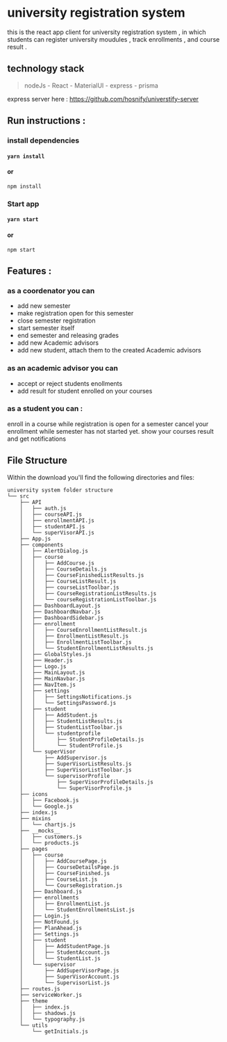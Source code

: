 # university registration system

 this is the react app client for university registration system , in which students can register university moudules , track enrollments , and course result .

## technology stack

> nodeJs - React - MaterialUI - express - prisma

express server here : https://github.com/hosnify/universtify-server

## Run instructions :

### install dependencies

#### `yarn install`

#### or

`npm install`

### Start app

#### `yarn start`

#### or

`npm start`

## Features :

### as a coordenator you can

- add new semester
- make registration open for this semester
- close semester registration
- start semester itself
- end semester and releasing grades
- add new Academic advisors
- add new student, attach them to the created Academic advisors

### as an academic advisor you can

- accept or reject students enollments
- add result for student enrolled on your courses

### as a student you can :

enroll in a course while registration is open for a semester
cancel your enrollment while semester has not started yet.
show your courses result and get notifications

## File Structure

Within the download you'll find the following directories and files:

```
university system folder structure
└── src
    ├── API
    │   ├── auth.js
    │   ├── courseAPI.js
    │   ├── enrollmentAPI.js
    │   ├── studentAPI.js
    │   └── superVisorAPI.js
    ├── App.js
    ├── components
    │   ├── AlertDialog.js
    │   ├── course
    │   │   ├── AddCourse.js
    │   │   ├── CourseDetails.js
    │   │   ├── CourseFinishedListResults.js
    │   │   ├── CourseListResult.js
    │   │   ├── courseListToolbar.js
    │   │   ├── CourseRegistrationListResults.js
    │   │   └── courseRegistrationListToolbar.js
    │   ├── DashboardLayout.js
    │   ├── DashboardNavbar.js
    │   ├── DashboardSidebar.js
    │   ├── enrollment
    │   │   ├── CourseEnrollmentListResult.js
    │   │   ├── EnrollmentListResult.js
    │   │   ├── EnrollmentListToolbar.js
    │   │   └── StudentEnrollmentListResults.js
    │   ├── GlobalStyles.js
    │   ├── Header.js
    │   ├── Logo.js
    │   ├── MainLayout.js
    │   ├── MainNavbar.js
    │   ├── NavItem.js
    │   ├── settings
    │   │   ├── SettingsNotifications.js
    │   │   └── SettingsPassword.js
    │   ├── student
    │   │   ├── AddStudent.js
    │   │   ├── StudentListResults.js
    │   │   ├── StudentListToolbar.js
    │   │   └── studentprofile
    │   │       ├── StudentProfileDetails.js
    │   │       └── StudentProfile.js
    │   └── superVisor
    │       ├── AddSupervisor.js
    │       ├── SuperVisorListResults.js
    │       ├── SuperVisorListToolbar.js
    │       └── supervisorProfile
    │           ├── SuperVisorProfileDetails.js
    │           └── SuperVisorProfile.js
    ├── icons
    │   ├── Facebook.js
    │   └── Google.js
    ├── index.js
    ├── mixins
    │   └── chartjs.js
    ├── __mocks__
    │   ├── customers.js
    │   └── products.js
    ├── pages
    │   ├── course
    │   │   ├── AddCoursePage.js
    │   │   ├── CourseDetailsPage.js
    │   │   ├── CourseFinished.js
    │   │   ├── CourseList.js
    │   │   └── CourseRegistration.js
    │   ├── Dashboard.js
    │   ├── enrollments
    │   │   ├── EnrollmentList.js
    │   │   └── StudentEnrollmentsList.js
    │   ├── Login.js
    │   ├── NotFound.js
    │   ├── PlanAhead.js
    │   ├── Settings.js
    │   ├── student
    │   │   ├── AddStudentPage.js
    │   │   ├── StudentAccount.js
    │   │   └── StudentList.js
    │   └── supervisor
    │       ├── AddSuperVisorPage.js
    │       ├── SuperVisorAccount.js
    │       └── SupervisorList.js
    ├── routes.js
    ├── serviceWorker.js
    ├── theme
    │   ├── index.js
    │   ├── shadows.js
    │   └── typography.js
    └── utils
        └── getInitials.js
```

